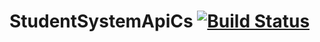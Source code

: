 # StudentSystemApiCs [![Build Status](https://travis-ci.com/Kemoke/StudentSystemApiCs.svg?token=VEA77AgFxbtKdr2pvjbi&branch=master)](https://travis-ci.com/Kemoke/StudentSystemApiCs)
